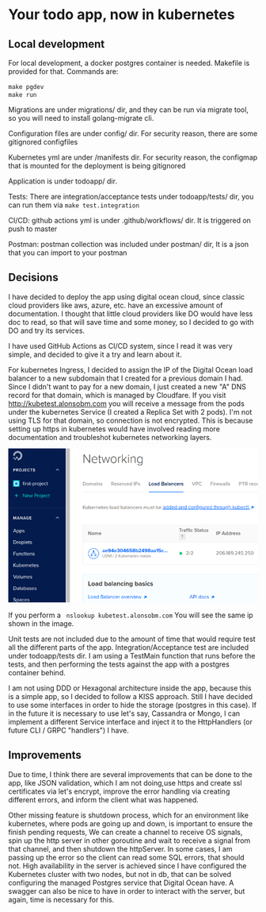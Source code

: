 # Your todo app, now in kubernetes

## Local development

For local development, a docker postgres container  is needed. Makefile is provided for that. Commands are:
```
make pgdev
make run
```
Migrations are under migrations/ dir, and they can be run via migrate tool, so you will need to install golang-migrate cli.

Configuration files are under config/ dir. For security reason, there are some gitignored configfiles

Kubernetes yml are under /manifests dir. For security reason, the configmap that is mounted for the deployment is being gitignored

Application is under todoapp/ dir. 

Tests: There are integration/acceptance tests under todoapp/tests/ dir, you can run them via ```make test.integration```

CI/CD: github actions yml is under .github/workflows/ dir. It is triggered on push to master

Postman: postman collection was included under postman/ dir, It is a json that you can import to your postman

## Decisions

I have decided to deploy the app using digital ocean cloud, since classic cloud providers like aws, azure, etc. have an excessive amount of documentation.
I thought that little cloud providers like DO would have less doc to read, so that will save time and some money, so I decided to go with DO and try its 
services.

I have used GitHub Actions as CI/CD system, since I read it was very simple, and decided to give it a try and learn about it. 

For kubernetes Ingress, I decided to assign the IP of the Digital Ocean load balancer to a new subdomain that I created for a previous domain I had. Since I didn't want
to pay for a new domain, I just created a new "A" DNS record for that domain, which is managed by Cloudfare. If you visit http://kubetest.alonsobm.com you will receive a 
message from the pods under the kubernetes Service (I created a Replica Set with 2 pods). I'm not using TLS for that domain, so connection is not encrypted. This is because 
setting up https in kubernetes would have involved reading more documentation and troubleshot kubernetes networking layers. 

![digitalocean](img/img.png)

If you perform a ``` nslookup kubetest.alonsobm.com``` You will see the same ip shown in the image.

Unit tests are not included due to the amount of time that would require test all the different parts of the app. Integration/Acceptance test are included under 
todoapp/tests dir. I am using a TestMain function that runs before the tests, and then performing the tests against the app with a postgres container behind.

I am not using DDD or Hexagonal architecture inside the app, because this is a simple app, so I decided to follow a KISS approach. Still I have decided to use some interfaces
in order to hide the storage (postgres in this case). If in the future it is necessary to use let's say, Cassandra or Mongo, I can implement a different Service interface and
inject it to the HttpHandlers (or future CLI / GRPC  "handlers") I have.

## Improvements

Due to time, I think there are several improvements that can be done to the app, like JSON validation, which I am not doing,use https and create ssl certificates via let's
encrypt, improve the error handling via creating different errors, and inform the client what was happened. 

Other missing feature is shutdown process, which for an environment like kubernetes, where pods are going up and down,
is important to ensure the finish pending requests, We can create a channel to receive OS signals, spin up the http server in other goroutine and wait to receive a signal from that 
channel, and then shutdown the httpServer. In some cases, I am passing up the error so the client can read some SQL errors, that should not. High availability in the server is 
achieved since I have configured the Kubernetes cluster with two nodes, but not in db, that can be solved configuring the managed Postgres service that Digital Ocean
have. A swagger can also be nice to have in order to interact with the server, but again, time is necessary for this.




